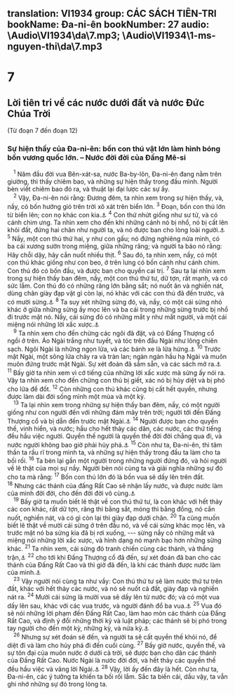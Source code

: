 translation: VI1934
group: CÁC SÁCH TIÊN-TRI
bookName: Đa-ni-ên 
bookNumber: 27
audio: \Audio\VI1934\da\7.mp3; \Audio\VI1934\1-ms-nguyen-thi\da\7.mp3
-------

<div class="title"><h1>7</h1><h2>Lời tiên tri về các nước dưới đất và nước Đức Chúa Trời</h2><p>(Từ đoạn 7 đến đoạn 12)</p><h3>Sự hiện thấy của Đa-ni-ên: bốn con thú vật lớn làm hình bóng bốn vương quốc lớn. – Nước đời đời của Đấng Mê-si</h3></div>
<span class="verse da_7_1"> <sup>1</sup> Năm đầu đời vua Bên-xát-sa, nước Ba-by-lôn, Đa-ni-ên đang nằm trên giường, thì thấy chiêm bao, và những sự hiện thấy trong đầu mình. Người bèn viết chiêm bao đó ra, và thuật lại đại lược các sự ấy. <br/></span>
<span class="verse da_7_2"> <sup>2</sup> Vậy, Đa-ni-ên nói rằng: Đương đêm, ta nhìn xem trong sự hiện thấy, và, nầy, có bốn hướng gió trên trời xô xát trên biển lớn. </span>
<span class="verse da_7_3"><sup>3</sup> Đoạn, bốn con thú lớn từ biển lên; con nọ khác con kia.<a data-toggle="tooltip" data-placement="bottom" title="Kh 13:1; 17:8">⚓</a></span>
<span class="verse da_7_4"><sup>4</sup> Con thứ nhứt giống như sư tử, và có cánh chim ưng. Ta nhìn xem cho đến khi những cánh nó bị nhổ, nó bị cất lên khỏi đất, đứng hai chân như người ta, và nó được ban cho lòng loài người.<a data-toggle="tooltip" data-placement="bottom" title="Kh 13:2">⚓</a></span>
<span class="verse da_7_5"><sup>5</sup> Nầy, một con thú thứ hai, y như con gấu; nó đứng nghiêng nửa mình, có ba cái xương sườn trong miệng, giữa những răng; và người ta bảo nó rằng: Hãy chỗi dậy, hãy cắn nuốt nhiều thịt. </span>
<span class="verse da_7_6"><sup>6</sup> Sau đó, ta nhìn xem, nầy, có một con thú khác giống như con beo, ở trên lưng có bốn cánh như cánh chim. Con thú đó có bốn đầu, và được ban cho quyền cai trị. </span>
<span class="verse da_7_7"><sup>7</sup> Sau ta lại nhìn xem trong sự hiện thấy ban đêm, nầy, một con thú thứ tư, dữ tợn, rất mạnh, và có sức lắm. Con thú đó có những răng lớn bằng sắt; nó nuốt ăn và nghiền nát, dùng chân giày đạp vật gì còn lại, nó khác với các con thú đã đến trước, và có mười sừng.<a data-toggle="tooltip" data-placement="bottom" title="Kh 12:3; 13:1">⚓</a></span>
<span class="verse da_7_8"><sup>8</sup> Ta suy xét những sừng đó, và, nầy, có một cái sừng nhỏ khác ở giữa những sừng ấy mọc lên và ba cái trong những sừng trước bị nhổ đi trước mặt nó. Nầy, cái sừng đó có những mắt y như mắt người, và một cái miệng nói những lời xấc xược.<a data-toggle="tooltip" data-placement="bottom" title="Kh 13:5-6">⚓</a><br/></span>
<span class="verse da_7_9"> <sup>9</sup> Ta nhìn xem cho đến chừng các ngôi đã đặt, và có Đấng Thượng cổ ngồi ở trên. Áo Ngài trắng như tuyết, và tóc trên đầu Ngài như lông chiên sạch. Ngôi Ngài là những ngọn lửa, và các bánh xe là lửa hừng.<a data-toggle="tooltip" data-placement="bottom" title="Kh 20:4; 1:14">⚓</a></span>
<span class="verse da_7_10"><sup>10</sup> Trước mặt Ngài, một sông lửa chảy ra và tràn lan; ngàn ngàn hầu hạ Ngài và muôn muôn đứng trước mặt Ngài. Sự xét đoán đã sắm sẵn, và các sách mở ra.<a data-toggle="tooltip" data-placement="bottom" title="Kh 5:11; 20:12">⚓</a></span>
<span class="verse da_7_11"><sup>11</sup> Bấy giờ ta nhìn xem vì cớ tiếng của những lời xấc xược mà sừng ấy nói ra. Vậy ta nhìn xem cho đến chừng con thú bị giết, xác nó bị hủy diệt và bị phó cho lửa để đốt. </span>
<span class="verse da_7_12"><sup>12</sup> Còn những con thú khác cũng bị cất hết quyền, nhưng được làm dài đời sống mình một mùa và một kỳ. <br/></span>
<span class="verse da_7_13"> <sup>13</sup> Ta lại nhìn xem trong những sự hiện thấy ban đêm, nầy, có một người giống như con người đến với những đám mây trên trời; người tới đến Đấng Thượng cổ và bị dẫn đến trước mặt Ngài.<a data-toggle="tooltip" data-placement="bottom" title="Mat 24:30; 26:64; Mac 13:26; 14:62; Lu 21:27; Kh 1:7,13; 14:14">⚓</a></span>
<span class="verse da_7_14"><sup>14</sup> Người được ban cho quyền thế, vinh hiển, và nước; hầu cho hết thảy các dân, các nước, các thứ tiếng đều hầu việc người. Quyền thế người là quyền thế đời đời chẳng qua đi, và nước người không bao giờ phải hủy phá.<a data-toggle="tooltip" data-placement="bottom" title="Kh 11:15">⚓</a></span>
<span class="verse da_7_15"><sup>15</sup> Còn như ta, Đa-ni-ên, thì tâm thần ta rầu rĩ trong mình ta, và những sự hiện thấy trong đầu ta làm cho ta bối rối. </span>
<span class="verse da_7_16"><sup>16</sup> Ta bèn lại gần một người trong những người đứng đó, và hỏi người về lẽ thật của mọi sự nầy. Người bèn nói cùng ta và giải nghĩa những sự đó cho ta mà rằng: </span>
<span class="verse da_7_17"><sup>17</sup> Bốn con thú lớn đó là bốn vua sẽ dấy lên trên đất. </span>
<span class="verse da_7_18"><sup>18</sup> Nhưng các thánh của đấng Rất Cao sẽ nhận lấy nước, và được nước làm của mình đời đời, cho đến đời đời vô cùng.<a data-toggle="tooltip" data-placement="bottom" title="Kh 22:5">⚓</a><br/></span>
<span class="verse da_7_19"> <sup>19</sup> Bấy giờ ta muốn biết lẽ thật về con thú thứ tư, là con khác với hết thảy các con khác, rất dữ tợn, răng thì bằng sắt, móng thì bằng đồng, nó cắn nuốt, nghiền nát, và có gì còn lại thì giày đạp dưới chân. </span>
<span class="verse da_7_20"><sup>20</sup> Ta cũng muốn biết lẽ thật về mười cái sừng ở trên đầu nó, và về cái sừng khác mọc lên, và trước mặt nó ba sừng kia đã bị rơi xuống, --- sừng nầy có những mắt và miệng nói những lời xấc xược, và hình dạng nó mạnh bạo hơn những sừng khác. </span>
<span class="verse da_7_21"><sup>21</sup> Ta nhìn xem, cái sừng đó tranh chiến cùng các thánh, và thắng trận,<a data-toggle="tooltip" data-placement="bottom" title="Kh 13:7">⚓</a></span>
<span class="verse da_7_22"><sup>22</sup> cho tới khi Đấng Thượng cổ đã đến, sự xét đoán đã ban cho các thánh của Đấng Rất Cao và thì giờ đã đến, là khi các thánh được nước làm của mình.<a data-toggle="tooltip" data-placement="bottom" title="Kh 20:4">⚓</a><br/></span>
<span class="verse da_7_23"> <sup>23</sup> Vậy người nói cùng ta như vầy: Con thú thứ tư sẽ làm nước thứ tư trên đất, khác với hết thảy các nước, và nó sẽ nuốt cả đất, giày đạp và nghiền nát ra. </span>
<span class="verse da_7_24"><sup>24</sup> Mười cái sừng là mười vua sẽ dấy lên từ nước đó; và có một vua dấy lên sau, khác với các vua trước, và người đánh đổ ba vua.<a data-toggle="tooltip" data-placement="bottom" title="Kh 17:12">⚓</a></span>
<span class="verse da_7_25"><sup>25</sup> Vua đó sẽ nói những lời phạm đến Đấng Rất Cao, làm hao mòn các thánh của Đấng Rất Cao, và định ý đổi những thời kỳ và luật pháp; các thánh sẽ bị phó trong tay người cho đến một kỳ, những kỳ, và nửa kỳ.<a data-toggle="tooltip" data-placement="bottom" title="Kh 12:14; 13:5-6">⚓</a><br/></span>
<span class="verse da_7_26"> <sup>26</sup> Nhưng sự xét đoán sẽ đến, và người ta sẽ cất quyền thế khỏi nó, để diệt đi và làm cho hủy phá đi đến cuối cùng. </span>
<span class="verse da_7_27"><sup>27</sup> Bấy giờ nước, quyền thế, và sự tôn đại của muôn nước ở dưới cả trời, sẽ được ban cho dân các thánh của Đấng Rất Cao. Nước Ngài là nước đời đời, và hết thảy các quyền thế đều hầu việc và vâng lời Ngài.<a data-toggle="tooltip" data-placement="bottom" title="Kh 20:4; 22:5">⚓</a></span>
<span class="verse da_7_28"><sup>28</sup> Vậy, lời ấy đến đây là hết. Còn như ta, Đa-ni-ên, các ý tưởng ta khiến ta bối rối lắm. Sắc ta biến cải, dầu vậy, ta vẫn ghi nhớ những sự đó trong lòng ta. <br/></span>
